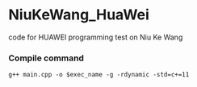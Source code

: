 # NiuKeWang_HuaWei
code for HUAWEI programming test on Niu Ke Wang

### Compile command
`g++ main.cpp -o $exec_name -g -rdynamic -std=c+=11`
